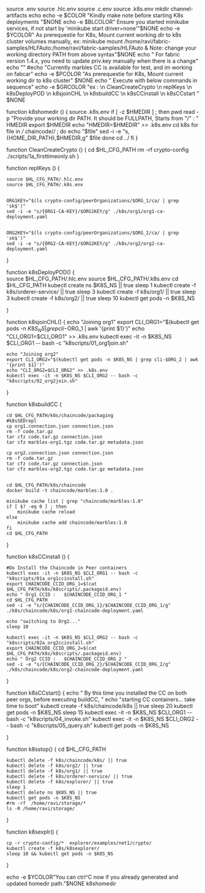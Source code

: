 source .env
source .hlc.env
source .c.env
source .k8s.env
mkdir channel-artifacts
echo
echo -e $COLOR "Kindly make note before starting K8s deployments "$NONE
echo -e $BLCOLOR" Ensure you started minikube services, if not start by 'minikube start driver=none'"$NONE
echo -e $YCOLOR" As prerequestie for K8s, Mount current working dir to k8s cluster volumes manually,  
 ex: minikube mount /home/ravi/fabric-samples/HLFAuto:/home/ravi/fabric-samples/HLFAuto &  
 Note: change your working directory PATH from above syntax"$NONE
echo " For fabric version 1.4.x, you need to update priv.key manually when there is a change"
echo ""
#echo "Currently marbles CC is available for test, and im working on fabcar"
echo -e $PCOLOR "As prerequestie for K8s, Mount current working dir to k8s cluster" $NONE
echo  " Execute with below commands in sequence"
echo -e $GRCOLOR "ex :  \n CleanCreateCrypto \n replKeys \n k8sDeployPOD  \n k8sjoinCHL \n k8sbuildCC \n k8sCCinstall \n k8sCCstart " $NONE


function k8shomedir () {
    source .k8s.env
    if [ -z $HMEDIR ] ; then
    pwd
    read -p "Provide your working dir PATH. It should be FULLPATH, Starts from "/" : " HMEDIR
    export $HMEDIR
    echo "HMEDIR=$HMEDIR" >> .k8s.env
    cd k8s
    for file in */* chaincode/*/*  ;
    do 
    echo "$file"
    sed -i -e "s,{HOME_DIR_PATH},$HMEDIR,g" $file
    done
    cd ../
    fi
}


function CleanCreateCrypto () {
    cd $HL_CFG_PATH
    rm -rf crypto-config
    ./scripts/1a_firsttimeonly.sh
}




function replKeys () {

    source $HL_CFG_PATH/.hlc.env
    source $HL_CFG_PATH/.k8s.env
    
    
    ORG1KEY="$(ls crypto-config/peerOrganizations/$ORG_1/ca/ | grep 'sk$')"
    sed -i -e "s/{ORG1-CA-KEY}/$ORG1KEY/g" ./k8s/org1/org1-ca-deployment.yaml 


    ORG2KEY="$(ls crypto-config/peerOrganizations/$ORG_2/ca/ | grep 'sk$')"
    sed -i -e "s/{ORG2-CA-KEY}/$ORG2KEY/g" ./k8s/org2/org2-ca-deployment.yaml 


}

function k8sDeployPOD() {  
    source $HL_CFG_PATH/.hlc.env
    source $HL_CFG_PATH/.k8s.env
    cd $HL_CFG_PATH
    kubectl create ns $K8S_NS || true
    sleep 1
    kubectl create -f k8s/orderer-service/ || true 
    sleep 3
    kubectl create -f k8s/org1/ || true
    sleep 3
    kubectl create -f k8s/org2/ || true 
    sleep 10
    kubectl get pods -n $K8S_NS

}

function k8sjoinCHL() {
    echo "Joining org1"
    export CLI_ORG1="$(kubectl get pods -n $K8S_NS | grep cli-$ORG_1 | awk '{print $1}')"
    echo "CLI_ORG1=$CLI_ORG1" >> .k8s.env
    kubectl exec -it -n $K8S_NS $CLI_ORG1 -- bash -c "k8scripts/01_org1join.sh"

    echo "Joining org2"
    export CLI_ORG2="$(kubectl get pods -n $K8S_NS | grep cli-$ORG_2 | awk '{print $1}')"
    echo "CLI_ORG2=$CLI_ORG2" >> .k8s.env
    kubectl exec -it -n $K8S_NS $CLI_ORG2 -- bash -c "k8scripts/02_org2join.sh"
}

function k8sbuildCC {

    cd $HL_CFG_PATH/k8s/chaincode/packaging
    #k8sSEDrepl
    cp org1.connection.json connection.json
    rm -f code.tar.gz
    tar cfz code.tar.gz connection.json
    tar cfz marbles-org1.tgz code.tar.gz metadata.json

    cp org2.connection.json connection.json
    rm -f code.tar.gz
    tar cfz code.tar.gz connection.json
    tar cfz marbles-org2.tgz code.tar.gz metadata.json


    cd $HL_CFG_PATH/k8s/chaincode
    docker build -t chaincode/marbles:1.0 .

    minikube cache list | grep "chaincode/marbles:1.0"
    if [ $? -eq 0 ] ; then
        minikube cache reload
    else
        minikube cache add chaincode/marbles:1.0
    fi
    cd $HL_CFG_PATH
}

function k8sCCinstall () {

    #Do Install the Chaincode in Peer containers
    kubectl exec -it -n $K8S_NS $CLI_ORG1 -- bash -c "k8scripts/01a_org1ccinstall.sh"
    export CHAINCODE_CCID_ORG_1=$(cat $HL_CFG_PATH/k8s/k8scripts/.packageid.env)
    echo " Org1 CCID :   $CHAINCODE_CCID_ORG_1 "
    cd $HL_CFG_PATH
    sed -i -e "s/{CHAINCODE_CCID_ORG_1}/$CHAINCODE_CCID_ORG_1/g" ./k8s/chaincode/k8s/org1-chaincode-deployment.yaml

    echo "switching to Org2..."
    sleep 10

    kubectl exec -it -n $K8S_NS $CLI_ORG2 -- bash -c "k8scripts/02a_org2ccinstall.sh"
    export CHAINCODE_CCID_ORG_2=$(cat $HL_CFG_PATH/k8s/k8scripts/.packageid.env)
    echo " Org2 CCID :   $CHAINCODE_CCID_ORG_2 "
    sed -i -e "s/{CHAINCODE_CCID_ORG_2}/$CHAINCODE_CCID_ORG_2/g" ./k8s/chaincode/k8s/org2-chaincode-deployment.yaml


}

function k8sCCstart() {
    echo " By this time you installed the CC on both peer orgs, before executing buildCC, "
    echo "starting CC containers... take time to boot"
    kubectl create -f k8s/chaincode/k8s || true
    sleep 20
    kubectl get pods -n $K8S_NS
    sleep 15
    kubectl exec -it -n $K8S_NS $CLI_ORG1 -- bash -c "k8scripts/04_invoke.sh"
    kubectl exec -it -n $K8S_NS $CLI_ORG2 -- bash -c "k8scripts/05_query.sh"
    kubectl get pods -n $K8S_NS

}

function k8sstop() {
    cd $HL_CFG_PATH
    
    kubectl delete -f k8s/chaincode/k8s/ || true
    kubectl delete -f k8s/org2/ || true 
    kubectl delete -f k8s/org1/ || true
    kubectl delete -f k8s/orderer-service/ || true
    kubectl delete -f k8s/explorer/ || true
    sleep 1
    kubectl delete ns $K8S_NS || true
    kubectl get pods -n $K8S_NS 
    #rm -rf  /home/ravi/storage/*
    ls -R /home/ravi/storage/

}

function k8sexplr() {

    cp -r crypto-config/*  explorer/examples/net1/crypto/
    kubectl create -f k8s/k8sexplorer/
    sleep 10 && kubectl get pods -n $K8S_NS
}

echo -e $YCOLOR"You can ctrl^C now if you already generated and updated homedir path."$NONE
k8shomedir